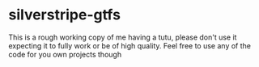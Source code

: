 # silverstripe-gtfs

This is a rough working copy of me having a tutu, please don't use it expecting it to fully work or be of high quality.
Feel free to use any of the code for you own projects though
